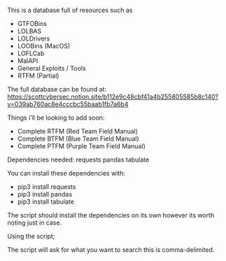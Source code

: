 This is a database full of resources such as 

- GTFOBins
- LOLBAS
- LOLDrivers
- LOOBins (MacOS)
- LOFLCab
- MalAPI
- General Exploits / Tools
- RTFM (Partial)

The full database can be found at:
https://scottcybersec.notion.site/b112e9c48cbf41a4b255805585b8c140?v=039ab760ac8e4cccbc55baab1fb7a6b4

Things i'll be looking to add soon:

- Complete RTFM (Red Team Field Manual)
- Complete BTFM (Blue Team Field Manual)
- Complete PTFM (Purple Team Field Manual)

Dependencies needed: 
requests
pandas
tabulate 

You can install these dependencies with:

- pip3 install requests
- pip3 install pandas
- pip3 install tabulate 

The script should install the dependencies on its own however its worth noting just in case.

Using the script; 

The script will ask for what you want to search this is comma-delimited.
